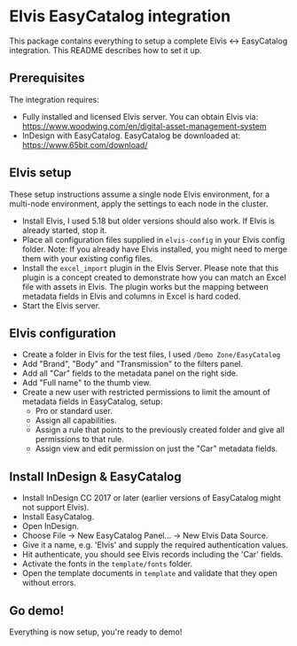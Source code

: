 # Elvis EasyCatalog integration

This package contains everything to setup a complete Elvis <-> EasyCatalog integration. This README describes how to set it up.

## Prerequisites

The integration requires:

* Fully installed and licensed Elvis server. You can obtain Elvis via: https://www.woodwing.com/en/digital-asset-management-system
* InDesign with EasyCatalog. EasyCatalog be downloaded at: https://www.65bit.com/download/

## Elvis setup

These setup instructions assume a single node Elvis environment, for a multi-node environment, apply the settings to each node in the cluster.

* Install Elvis, I used 5.18 but older versions should also work. If Elvis is already started, stop it.
* Place all configuration files supplied in `elvis-config` in your Elvis config folder. Note: If you already have Elvis installed, you might need to merge them with your existing config files.
* Install the `excel_import` plugin in the Elvis Server. Please note that this plugin is a concept created to demonstrate how you can match an Excel file with assets in Elvis. The plugin works but the mapping between metadata fields in Elvis and columns in Excel is hard coded.
* Start the Elvis server.

## Elvis configuration

* Create a folder in Elvis for the test files, I used `/Demo Zone/EasyCatalog`
* Add "Brand", "Body" and "Transmission" to the filters panel.
* Add all "Car" fields to the metadata panel on the right side.
* Add "Full name" to the thumb view.
* Create a new user with restricted permissions to limit the amount of metadata fields in EasyCatalog, setup:
  * Pro or standard user.
  * Assign all capabilities.
  * Assign a rule that points to the previously created folder and give all permissions to that rule.
  * Assign view and edit permission on just the "Car" metadata fields.


## Install InDesign & EasyCatalog

* Install InDesign CC 2017 or later (earlier versions of EasyCatalog might not support Elvis).
* Install EasyCatalog.
* Open InDesign.
* Choose File -> New EasyCatalog Panel... -> New Elvis Data Source.
* Give it a name, e.g. 'Elvis' and supply the required authentication values.
* Hit authenticate, you should see Elvis records including the 'Car' fields.
* Activate the fonts in the `template/fonts` folder.
* Open the template documents in `template` and validate that they open without errors.

## Go demo!

Everything is now setup, you're ready to demo!
